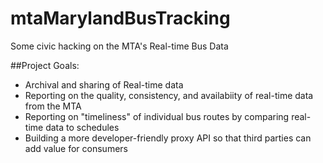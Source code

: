 # mtaMarylandBusTracking
Some civic hacking on the MTA's Real-time Bus Data

##Project Goals:

- Archival and sharing of Real-time data
- Reporting on the quality, consistency, and availabiity of real-time data from the MTA
- Reporting on "timeliness" of individual bus routes by comparing real-time data to schedules
- Building a more developer-friendly proxy API so that third parties can add value for consumers
